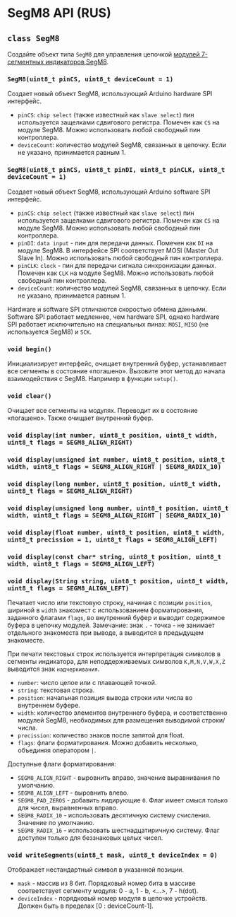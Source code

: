 # SegM8 API (RUS)

## `class SegM8`

Создайте объект типа `SegM8` для управления цепочкой [модулей 7-сегментных индикаторов SegM8](https://my.amperka.com/modules/SegM8).

### `SegM8(uint8_t pinCS, uint8_t deviceCount = 1)`

Создает новый объект SegM8, использующий Arduino hardware SPI интерфейс.

- `pinCS`: `chip select` (также известный как `slave select`) пин используется защелками сдвигового регистра. Помечен как `CS` на модуле SegM8. Можно использовать любой свободный пин контроллера.
- `deviceCount`: количество модулей SegM8, связанных в цепочку. Если не указано, принимается равным 1.

### `SegM8(uint8_t pinCS, uint8_t pinDI, uint8_t pinCLK, uint8_t deviceCount = 1)`

Создает новый объект SegM8, использующий Arduino software SPI интерфейс.

- `pinCS`: `chip select` (также известный как `slave select`) пин используется защелками сдвигового регистра. Помечен как `CS` на модуле SegM8. Можно использовать любой свободный пин контроллера.
- `pinDI`: `data input` - пин для передачи данных. Помечен как `DI` на модуле SegM8. В интерфейсе SPI соответствует MOSI (Master Out Slave In). Можно использовать любой свободный пин контроллера.
- `pinCLK`: `clock` - пин для передачи сигнала синхронизации данных. Помечен как `CLK` на модуле SegM8. Можно использовать любой свободный пин контроллера.
- `deviceCount`: количество модулей SegM8, связанных в цепочку. Если не указано, принимается равным 1.

Hardware и software SPI отличаются скоростью обмена данными. Software SPI работает медленнее, чем hardware SPI, однако hardware SPI работает исключительно на специальных пинах: `MOSI`, `MISO` (не используется SegM8) и `SCK`.

### `void begin()`

Инициализирует интерфейс, очищает внутренний буфер, устанавливает все сегменты в состояние «погашено».
Вызовите этот метод до начала взаимодействия с SegM8. Например в функции `setup()`.

### `void clear()`

Очищает все сегменты на модулях. Переводит их в состояние «погашено». Также очищает внутренний буфер.

### `void display(int number, uint8_t position, uint8_t width, uint8_t flags = SEGM8_ALIGN_RIGHT)`
### `void display(unsigned int number, uint8_t position, uint8_t width, uint8_t flags = SEGM8_ALIGN_RIGHT | SEGM8_RADIX_10)`
### `void display(long number, uint8_t position, uint8_t width, uint8_t flags = SEGM8_ALIGN_RIGHT)`
### `void display(unsigned long number, uint8_t position, uint8_t width, uint8_t flags = SEGM8_ALIGN_RIGHT | SEGM8_RADIX_10)`
### `void display(float number, uint8_t position, uint8_t width, uint8_t precission = 1, uint8_t flags = SEGM8_ALIGN_LEFT)`
### `void display(const char* string, uint8_t position, uint8_t width, uint8_t flags = SEGM8_ALIGN_LEFT)`
### `void display(String string, uint8_t position, uint8_t width, uint8_t flags = SEGM8_ALIGN_LEFT)`

Печатает число или текстовую строку, начиная с позиции `position`, шириной в `width` знакомест с использованием форматирования, заданного флагами `flags`, во внутренний буфер и выводит содержимое буфера в цепочку модулей. Замечание: знак `.` - точка - не занимает отдельного знакоместа при выводе, а выводится в предыдущем знакоместе.

При печати текстовых строк используется интерпретация символов в сегменты индикатора, для неподдерживаемых символов `K,M,N,V,W,X,Z` выводится знак `надчеркивания`.

- `number`: число целое или с плавающей точкой.
- `string`: текстовая строка.
- `position`: начальная позиция вывода строки или числа во внутреннем буфере.
- `width`: количество элементов внутреннего буфера, и соответственно модулей SegM8, необходимых для размещения выводимой строки/числа.
- `precission`: количество знаков после запятой для float.
- `flags`: флаги форматирования. Можно добавить несколько, объединяя оператором `|`.

Доступные флаги форматирования:
- `SEGM8_ALIGN_RIGHT` - выровнить вправо, значение выравнивания по умолчанию.
- `SEGM8_ALIGN_LEFT` - выровнить влево.
- `SEGM8_PAD_ZEROS` - добавить лидирующие `0`. Флаг имеет смысл только для чисел, выравненных вправо.
- `SEGM8_RADIX_10` - использовать десятичную систему счисления. Значение по умолчанию.
- `SEGM8_RADIX_16` - использовать шестнадцатиричную систему. Флаг доступен только для беззнаковых целых чисел.

### `void writeSegments(uint8_t mask, uint8_t deviceIndex = 0)`

Отображает нестандартный символ в указанной позиции.
- `mask` - массив из 8 бит. Порядковый номер бита в массиве соответствует сегменту модуля: 0 - a, 1 - b, <...>, 7 - h(dot).
- `deviceIndex` - порядковый номер модуля в цепочке устройств. Должен быть в пределах [0 : deviceCount-1].
